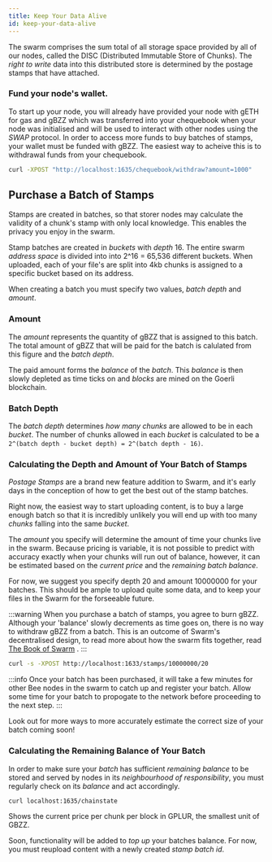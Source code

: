 ```yaml
---
title: Keep Your Data Alive
id: keep-your-data-alive
---
```


The swarm comprises the sum total of all storage space provided by all of our nodes, called the DISC (Distributed Immutable Store of Chunks). The *right to write* data into this distributed store is determined by the postage stamps that have attached.

### Fund your node's wallet.

To start up your node, you will already have provided your node with gETH for gas and gBZZ which was transferred into your chequebook when your node was initialised and will be used to interact with other nodes using the *SWAP* protocol. In order to access more funds to buy batches of stamps, your wallet must be funded with gBZZ. The easiest way to acheive this is to withdrawal funds from your chequebook.

```bash
curl -XPOST "http://localhost:1635/chequebook/withdraw?amount=1000"
```

## Purchase a Batch of Stamps

Stamps are created in batches, so that storer nodes may calculate the validity of a chunk's stamp with only local knowledge. This enables the privacy you enjoy in the swarm.

Stamp batches are created in *buckets* with *depth* 16. The entire swarm *address space* is divided into into 2^16 = 65,536 different buckets. When uploaded, each of your file's are split into 4kb chunks is assigned to a specific bucket based on its address.

When creating a batch you must specify two values, *batch depth* and *amount*.

### Amount

The *amount* represents the quantity of gBZZ that is assigned to this batch. The total amount of gBZZ that will be paid for the batch is calulated from this figure and the *batch depth*.

The paid amount forms the *balance* of the *batch*. This *balance* is then slowly depleted as time ticks on and *blocks* are mined on the Goerli blockchain.

### Batch Depth

The *batch depth* determines *how many chunks* are allowed to be in each *bucket*. The number of chunks allowed in each *bucket* is calculated to be a `2^(batch depth - bucket depth) = 2^(batch depth - 16)`.

### Calculating the Depth and Amount of Your Batch of Stamps

*Postage Stamps* are a brand new feature addition to Swarm, and it's early days in the conception of how to get the best out of the stamp batches.

Right now, the easiest way to start uploading content, is to buy a large enough batch so that it is incredibly unlikely you will end up with too many *chunks* falling into the same *bucket*.

The *amount* you specify will determine the amount of time your chunks live in the swarm. Because pricing is variable, it is not possible to predict with accuracy exactly when your chunks will run out of balance, however, it can be estimated based on the *current price* and the *remaining batch balance*.

For now, we suggest you specify depth 20 and amount 10000000 for your
batches. This should be ample to upload quite some data, and to keep
your files in the Swarm for the forseeable future.

:::warning
When you purchase a batch of stamps, you agree to burn gBZZ. Although your 'balance' slowly decrements as time goes on, there is no way to withdraw gBZZ from a batch. This is an outcome of Swarm's decentralised design, to read more about how the swarm fits together, read <a href="/the-book-of-swarm-viktor-tron-v1.0-pre-release7.pdf" target="_blank" rel="noopener noreferrer">The Book of Swarm</a> .
:::

```bash
curl -s -XPOST http://localhost:1633/stamps/10000000/20
```

:::info
Once your batch has been purchased, it will take a few minutes for other Bee nodes in the swarm to catch up and register your batch. Allow some time for your batch to propogate to the network before proceeding to the next step.
:::

Look out for more ways to more accurately estimate the correct size of your batch coming soon!

### Calculating the Remaining Balance of Your Batch

In order to make sure your *batch* has sufficient *remaining balance* to be stored and served by nodes in its *neighbourhood of responsibility*, you must regularly check on its *balance* and act accordingly. 

```bash
curl localhost:1635/chainstate
```

Shows the current price per chunk per block in GPLUR, the smallest unit of GBZZ.

Soon, functionality will be added to *top up* your batches balance. For now, you must reupload content with a newly created *stamp batch id*.
